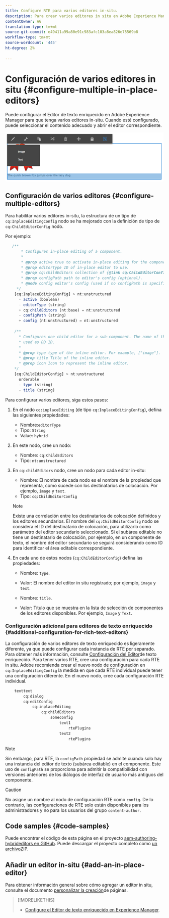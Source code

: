 ```yaml
---
title: Configure RTE para varios editores in-situ.
description: Para crear varios editores in situ en Adobe Experience Manager, configure el Editor de texto enriquecido.
contentOwner: AG
translation-type: tm+mt
source-git-commit: e49411a99a80e91c983afc103a8ea826e75569b8
workflow-type: tm+mt
source-wordcount: '445'
ht-degree: 2%

---
```



# Configuración de varios editores in situ {#configure-multiple-in-place-editors}

Puede configurar el Editor de texto enriquecido en Adobe Experience Manager para que tenga varios editores in-situ. Cuando esté configurado, puede seleccionar el contenido adecuado y abrir el editor correspondiente.

![Un editor in situ específico](assets/rte-inplace-editor.png)

## Configuración de varios editores {#configure-multiple-editors}

Para habilitar varios editores in-situ, la estructura de un tipo de `cq:InplaceEditingConfig` nodo se ha mejorado con la definición de tipo de `cq:ChildEditorConfig` nodo.

Por ejemplo:

```js
   /**
       * Configures in-place editing of a component.
       *
       * @prop active true to activate in-place editing for the component.
       * @prop editorType ID of in-place editor to use.
       * @prop cq:childEditors collection of {@link cq:ChildEditorConfig} nodes.
       * @prop configPath path to editor's config (optional).
       * @node config editor's config (used if no configPath is specified; optional).
     */
    [cq:InplaceEditingConfig] > nt:unstructured
      - active (boolean)
      - editorType (string)
      + cq:childEditors (nt:base) = nt:unstructured
      - configPath (string)
      + config (nt:unstructured) = nt:unstructured

    /**
      * Configures one child editor for a sub-component. The name of the this node is
      * used as DD ID.
      *
      * @prop type type of the inline editor. For example, ["image"].
      * @prop title Title of the inline editor.
      * @prop icon Icon to represent the inline editor.
    */
    [cq:ChildEditorConfig] > nt:unstructured
      orderable
      - type (string)
      - title (string)
```

Para configurar varios editores, siga estos pasos:

1. En el nodo `cq:inplaceEditing` (de tipo `cq:InplaceEditingConfig`), defina las siguientes propiedades:

   * Nombre:`editorType`
   * Tipo: `String`
   * Value: `hybrid`

1. En este nodo, cree un nodo:

   * Nombre: `cq:ChildEditors`
   * Tipo: `nt:unstructured`

1. En `cq:childEditors` nodo, cree un nodo para cada editor in-situ:

   * Nombre: El nombre de cada nodo es el nombre de la propiedad que representa, como sucede con los destinatarios de colocación. Por ejemplo, `image` y `text`.
   * Tipo: `cq:ChildEditorConfig`

   >[!NOTE]
   >
   >Existe una correlación entre los destinatarios de colocación definidos y los editores secundarios. El nombre del `cq:ChildEditorConfig` nodo se considera el ID del destinatario de colocación, para utilizarlo como parámetro del editor secundario seleccionado. Si el subárea editable no tiene un destinatario de colocación, por ejemplo, en un componente de texto, el nombre del editor secundario se seguirá considerando como ID para identificar el área editable correspondiente.

1. En cada uno de estos nodos (`cq:ChildEditorConfig`) defina las propiedades:

   * Nombre: `type`.
   * Valor: El nombre del editor in situ registrado; por ejemplo, `image` y `text`.

   * Nombre: `title`.
   * Valor: Título que se muestra en la lista de selección de componentes de los editores disponibles. Por ejemplo, `Image` y `Text`.

### Configuración adicional para editores de texto enriquecido {#additional-configuration-for-rich-text-editors}

La configuración de varios editores de texto enriquecido es ligeramente diferente, ya que puede configurar cada instancia de RTE por separado. Para obtener más información, consulte [Configuración del Editor](/help/sites-administering/rich-text-editor.md)de texto enriquecido. Para tener varios RTE, cree una configuración para cada RTE in situ. Adobe recomienda crear el nuevo nodo de configuración en `cq:InplaceEditingConfig` la medida en que cada RTE individual puede tener una configuración diferente. En el nuevo nodo, cree cada configuración RTE individual.

```xml
    texttext
        cq:dialog
        cq:editConfig
            cq:inplaceEditing
                cq:childEditors
                    someconfig
                        text1
                            rtePlugins
                        text2
                            rtePlugins
```

>[!NOTE]
>
>Sin embargo, para RTE, la `configPath` propiedad se admite cuando solo hay una instancia del editor de texto (subárea editable) en el componente. Este uso de `configPath` se proporciona para admitir la compatibilidad con versiones anteriores de los diálogos de interfaz de usuario más antiguos del componente.

>[!CAUTION]
>
>No asigne un nombre al nodo de configuración RTE como `config`. De lo contrario, las configuraciones de RTE solo están disponibles para los administradores y no para los usuarios del grupo `content-author`.

## Code samples {#code-samples}

Puede encontrar el código de esta página en el proyecto [aem-authoring-hybrideditors en GitHub](https://github.com/Adobe-Marketing-Cloud/aem-authoring-hybrideditors). Puede descargar el proyecto completo como [un archivo](https://github.com/Adobe-Marketing-Cloud/aem-authoring-hybrideditors/archive/master.zip)ZIP.

## Añadir un editor in-situ {#add-an-in-place-editor}

Para obtener información general sobre cómo agregar un editor in situ, consulte el documento [personalizar la creación](/help/sites-developing/customizing-page-authoring-touch.md#add-new-in-place-editor)de páginas.

>[!MORELIKETHIS]
>
>* [Configure el Editor de texto enriquecido en Experience Manager](/help/sites-administering/rich-text-editor.md).

